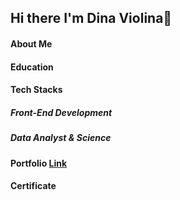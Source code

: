 ## Hi there I'm Dina Violina👋

<!--
**dinaviolina/dinaviolina** is a ✨ _special_ ✨ repository because its `README.md` (this file) appears on your GitHub profile.

Here are some ideas to get you started:

- 🔭 I’m currently working on ...
- 🌱 I’m currently learning ...
- 👯 I’m looking to collaborate on ...
- 🤔 I’m looking for help with ...
- 💬 Ask me about ...
- 📫 How to reach me: ...
- 😄 Pronouns: ...
- ⚡ Fun fact: ...
-->
#### About Me

#### Education

#### Tech Stacks
##### Front-End Development

##### Data Analyst & Science 

 #### Portfolio [Link](https://bit.ly)

 #### Certificate

 